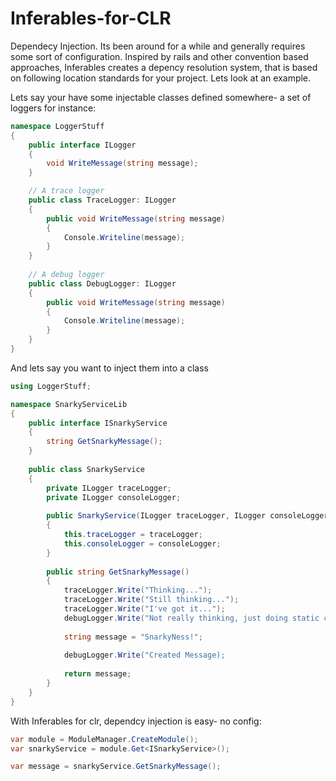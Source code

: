Inferables-for-CLR
==================

Dependecy Injection. Its been around for a while and generally requires some sort of configuration. Inspired by rails and other convention based approaches, Inferables creates a depency resolution system, that is based on following location standards for your project. Lets look at an example.

Lets say your have some injectable classes defined somewhere- a set of loggers for instance:

```c#
namespace LoggerStuff
{
    public interface ILogger
    {
        void WriteMessage(string message);
    }

    // A trace logger
    public class TraceLogger: ILogger
    {
        public void WriteMessage(string message)
        {
            Console.Writeline(message);
        }
    }
    
    // A debug logger
    public class DebugLogger: ILogger
    {
        public void WriteMessage(string message)
        {
            Console.Writeline(message);
        }
    }
}

```

And lets say you want to inject them into a class

```c#
using LoggerStuff;

namespace SnarkyServiceLib
{
    public interface ISnarkyService
    {
        string GetSnarkyMessage();   
    }
    
    public class SnarkyService
    {    
        private ILogger traceLogger;
        private ILogger consoleLogger;  
    
        public SnarkyService(ILogger traceLogger, ILogger consoleLogger)
        {
            this.traceLogger = traceLogger;
            this.consoleLogger = consoleLogger;
        }
        
        public string GetSnarkyMessage()
        {
            traceLogger.Write("Thinking...");
            traceLogger.Write("Still thinking...");
            traceLogger.Write("I've got it...");   
            debugLogger.Write("Not really thinking, just doing static code");
            
            string message = "SnarkyNess!";
        
            debugLogger.Write("Created Message);
            
            return message;
        }
    }
}
```

With Inferables for clr, dependcy injection is easy- no config:

```c#
var module = ModuleManager.CreateModule();
var snarkyService = module.Get<ISnarkyService>();

var message = snarkyService.GetSnarkyMessage();
```
